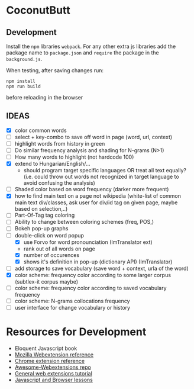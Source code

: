 # CoconutButt

## Development

Install the `npm` libraries `webpack`. For any other extra js libraries
add the package name to `package.json` and `require` the package in the
`background.js`.

When testing, after saving changes run:
```
npm install
npm run build
```
before reloading in the browser


## IDEAS

- [X] color common words
- [ ] select + key-combo to save off word in page (word, url, context)
- [ ] highlight words from history in green
- [ ] Do similar frequency analysis and shading for N-grams (N>1)
- [ ] How many words to highlight (not hardcode 100)
- [X] extend to Hungarian/English/...
  - should program target specific languages OR treat all text equally? (i.e. could throw out words not recognized in target language to avoid confusing the analysis)
- [ ] Shaded color based on word frequency (darker more frequent)
- [X] how to find main text on a page not wikipedia (white-list of common main text div/classes, ask user for div/id tag on given page, maybe based on selection,..)
- [ ] Part-Of-Tag tag coloring
- [ ] Ability to change between coloring schemes (freq, POS,)
- [ ] Bokeh pop-up graphs
- [ ] double-click on word popup
    - [X] use Forvo for word pronounciation (ImTranslator ext)
    - rank out of all words on page
    - [X] number of occurences
    - [X] shows it's definition in pop-up (dictionary API) (ImTranslator)
- [ ] add storage to save vocabulary (save word + context, urla of the word)
- [X] color scheme: frequency color according to some larger corpus (subtlex-it corpus maybe)
- [ ] color scheme: frequency color according to saved vocabulary frequency
- [ ] color scheme: N-grams collocations frequency
- [ ] user interface for change vocabulary or history

# Resources for Development

 - Eloquent Javascript book
 - [Mozilla Webextension reference](https://developer.mozilla.org/en-US/Add-ons/WebExtensions)
 - [Chrome extension reference](https://developer.chrome.com/extensions/devguide)
 - [Awesome-Webextensions repo](https://github.com/bfred-it/Awesome-WebExtensions#libraries-and-frameworks)
 - [General web extensions tutorial](https://blog.codeship.com/webextensions-101/)
 - [Javascript and Browser lessons](http://xahlee.info/js/js_dom_live_object.html)
